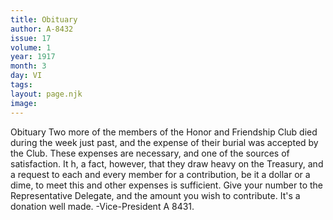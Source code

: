 ```yaml
---
title: Obituary
author: A-8432 
issue: 17
volume: 1
year: 1917
month: 3
day: VI
tags:
layout: page.njk
image:
---
```

Obituary   Two more of the members of the Honor and Friendship Club died during the week just past, and the expense of their burial was accepted by the Club. These expenses are necessary, and one of the sources of satisfaction. It h, a fact, however, that they draw heavy on the Treasury, and a request to each and every member for a contribution, be it a dollar or a dime, to meet this and other expenses is sufficient.   Give your number to the Representative Delegate, and the amount you wish to contribute. It's a donation well made.   -Vice-President A 8431.   

